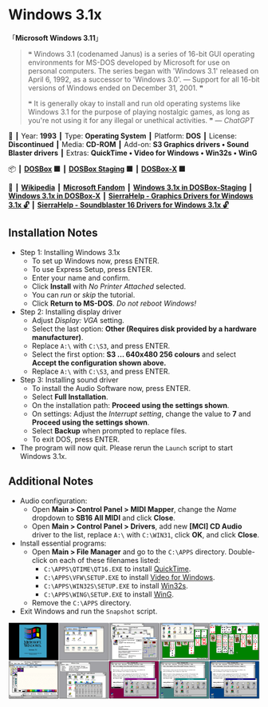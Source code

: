 # Windows 3.1x

「**Microsoft Windows 3.11**」

> ❝ Windows 3.1 (codenamed Janus) is a series of 16-bit GUI operating environments for MS-DOS developed by Microsoft for use on personal computers. The series began with 'Windows 3.1' released on April 6, 1992, as a successor to 'Windows 3.0'. — Support for all 16-bit versions of Windows ended on December 31, 2001. ❞
>
> ❝ It is generally okay to install and run old operating systems like Windows 3.1 for the purpose of playing nostalgic games, as long as you're not using it for any illegal or unethical activities. ❞ — *ChatGPT*
>

📌 ┃ Year: **1993** ┃ Type: **Operating System** ┃ Platform: **DOS** ┃ License: **Discontinued** ┃ Media: **CD-ROM** ┃ Add-on: **S3 Graphics drivers • Sound Blaster drivers** ┃ Extras: **QuickTime • Video for Windows • Win32s • WinG** 

📦 ┃ **[DOSBox](https://www.dosbox.com/) 🟩** ┃ **[DOSBox Staging](https://dosbox-staging.github.io/) 🟩** ┃ **[DOSBox-X](https://dosbox-x.com/) 🟩** 

📎 ┃ **[Wikipedia](https://en.wikipedia.org/wiki/Windows_3.1x)** ┃ **[Microsoft Fandom](https://microsoft.fandom.com/wiki/Windows_3.1)** ┃ **[Windows 3.1x in DOSBox-Staging](https://github.com/dosbox-staging/dosbox-staging/wiki/Windows-3.1x)** ┃ **[Windows 3.1x in DOSBox-X](https://dosbox-x.com/wiki/Guide%3AInstalling-Windows-3.1x)** ┃ **[SierraHelp - Graphics Drivers for Windows 3.1x 🔓](http://www.sierrahelp.com/Utilities/Emulators/DOSBox/3x_InstallGraphicsDrivers.html)** ┃ **[SierraHelp - Soundblaster 16 Drivers for Windows 3.1x 🔓](http://www.sierrahelp.com/Utilities/Emulators/DOSBox/3x_InstallSB.html)** 

## Installation Notes
- Step 1: Installing Windows 3.1x
  - To set up Windows now, press ENTER.
  - To use Express Setup, press ENTER.
  - Enter your name and confirm.
  - Click **Install** with *No Printer Attached* selected.
  - You can *run* or *skip* the tutorial.
  - Click **Return to MS-DOS**. *Do not reboot Windows!*
- Step 2: Installing display driver
  - Adjust *Display: VGA* setting.
  - Select the last option: **Other (Requires disk provided by a hardware manufacturer)**.
  - Replace `A:\` with `C:\S3`, and press ENTER.
  - Select the first option: **S3 ... 640x480 256 colours** and select **Accept the configuration shown above.**
  - Replace `A:\` with `C:\S3`, and press ENTER.
- Step 3: Installing sound driver
  - To install the Audio Software now, press ENTER.
  - Select **Full Installation**.
  - On the installation path: **Proceed using the settings shown**.
  - On settings: Adjust the *Interrupt setting*, change the value to **7** and **Proceed using the settings shown**.
  - Select **Backup** when prompted to replace files.
  - To exit DOS, press ENTER.
- The program will now quit. Please rerun the `Launch` script to start Windows 3.1x.

## Additional Notes
- Audio configuration:
  - Open **Main > Control Panel > MIDI Mapper**, change the *Name* dropdown to **SB16 All MIDI** and click **Close**.
  - Open **Main > Control Panel > Drivers**, add new **[MCI] CD Audio** driver to the list, replace `A:\` with `C:\WIN31`, click **OK**, and click **Close**.
- Install essential programs:
  - Open **Main > File Manager** and go to the `C:\APPS` directory. Double-click on each of these filenames listed:
    - `C:\APPS\QTIME\QT16.EXE` to install [QuickTime](https://en.wikipedia.org/wiki/QuickTime).
    - `C:\APPS\VFW\SETUP.EXE` to install [Video for Windows](https://en.wikipedia.org/wiki/Video_for_Windows).
    - `C:\APPS\WIN32S\SETUP.EXE` to install [Win32s](https://en.wikipedia.org/wiki/Win32s).
    - `C:\APPS\WING\SETUP.EXE` to install [WinG](https://en.wikipedia.org/wiki/WinG).
  - Remove the `C:\APPS` directory.
- Exit Windows and run the `Snapshot` script.

![](Montage.png "Windows 3.1x")

